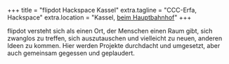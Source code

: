 +++
title = "flipdot Hackspace Kassel"
extra.tagline = "CCC-Erfa, Hackspace"
extra.location = "Kassel, [beim Hauptbahnhof](/kontakt/#Anfahrt)"
+++

flipdot versteht sich als einen Ort, der Menschen einen Raum gibt, sich zwanglos zu treffen, sich
auszutauschen und vielleicht zu neuen, anderen Ideen zu kommen. Hier werden Projekte durchdacht und
umgesetzt, aber auch gemeinsam gegessen und geplaudert.
